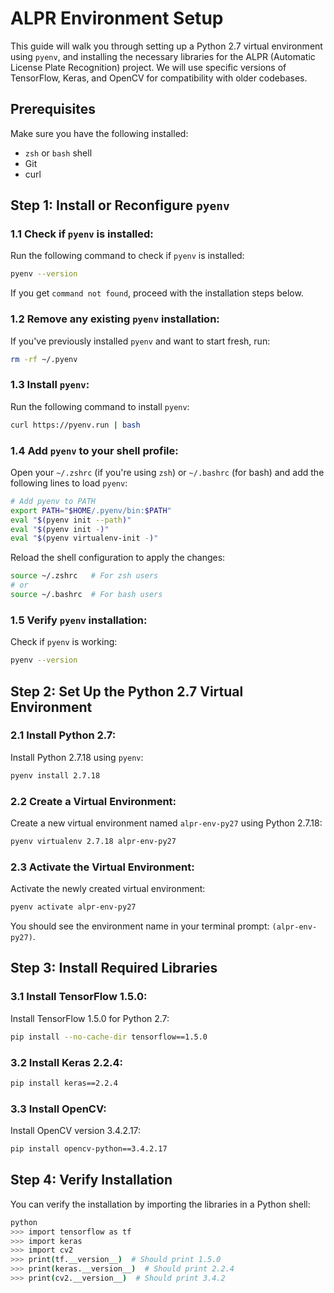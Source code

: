 
# ALPR Environment Setup

This guide will walk you through setting up a Python 2.7 virtual environment using `pyenv`, and installing the necessary libraries for the ALPR (Automatic License Plate Recognition) project. We will use specific versions of TensorFlow, Keras, and OpenCV for compatibility with older codebases.

## Prerequisites

Make sure you have the following installed:

- `zsh` or `bash` shell
- Git
- curl

## Step 1: Install or Reconfigure `pyenv`

### 1.1 Check if `pyenv` is installed:

Run the following command to check if `pyenv` is installed:

```bash
pyenv --version
```

If you get `command not found`, proceed with the installation steps below.

### 1.2 Remove any existing `pyenv` installation:

If you've previously installed `pyenv` and want to start fresh, run:

```bash
rm -rf ~/.pyenv
```

### 1.3 Install `pyenv`:

Run the following command to install `pyenv`:

```bash
curl https://pyenv.run | bash
```

### 1.4 Add `pyenv` to your shell profile:

Open your `~/.zshrc` (if you're using `zsh`) or `~/.bashrc` (for bash) and add the following lines to load `pyenv`:

```bash
# Add pyenv to PATH
export PATH="$HOME/.pyenv/bin:$PATH"
eval "$(pyenv init --path)"
eval "$(pyenv init -)"
eval "$(pyenv virtualenv-init -)"
```

Reload the shell configuration to apply the changes:

```bash
source ~/.zshrc   # For zsh users
# or
source ~/.bashrc  # For bash users
```

### 1.5 Verify `pyenv` installation:

Check if `pyenv` is working:

```bash
pyenv --version
```

## Step 2: Set Up the Python 2.7 Virtual Environment

### 2.1 Install Python 2.7:

Install Python 2.7.18 using `pyenv`:

```bash
pyenv install 2.7.18
```

### 2.2 Create a Virtual Environment:

Create a new virtual environment named `alpr-env-py27` using Python 2.7.18:

```bash
pyenv virtualenv 2.7.18 alpr-env-py27
```

### 2.3 Activate the Virtual Environment:

Activate the newly created virtual environment:

```bash
pyenv activate alpr-env-py27
```

You should see the environment name in your terminal prompt: `(alpr-env-py27)`.

## Step 3: Install Required Libraries

### 3.1 Install TensorFlow 1.5.0:

Install TensorFlow 1.5.0 for Python 2.7:

```bash
pip install --no-cache-dir tensorflow==1.5.0
```

### 3.2 Install Keras 2.2.4:

```bash
pip install keras==2.2.4
```

### 3.3 Install OpenCV:

Install OpenCV version 3.4.2.17:

```bash
pip install opencv-python==3.4.2.17
```

## Step 4: Verify Installation

You can verify the installation by importing the libraries in a Python shell:

```bash
python
>>> import tensorflow as tf
>>> import keras
>>> import cv2
>>> print(tf.__version__)  # Should print 1.5.0
>>> print(keras.__version__)  # Should print 2.2.4
>>> print(cv2.__version__)  # Should print 3.4.2
```

